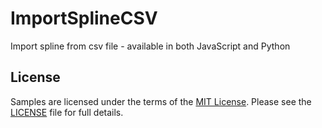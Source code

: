 # ImportSplineCSV
Import spline from csv file - available in both JavaScript and Python

## License
Samples are licensed under the terms of the [MIT License](http://opensource.org/licenses/MIT). Please see the [LICENSE](LICENSE) file for full details.
